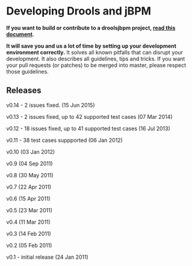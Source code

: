 Developing Drools and jBPM
==========================

**If you want to build or contribute to a droolsjbpm project, [read this document](https://github.com/droolsjbpm/droolsjbpm-build-bootstrap/blob/master/README.md).**

**It will save you and us a lot of time by setting up your development environment correctly.**
It solves all known pitfalls that can disrupt your development.
It also describes all guidelines, tips and tricks.
If you want your pull requests (or patches) to be merged into master, please respect those guidelines.

Releases
--------
v0.14 - 2 issues fixed. (15 Jun 2015)

v0.13 - 2 issues fixed, up to 42 supported test cases (07 Mar 2014)

v0.12 - 18 issues fixed, up to 41 supported test cases (16 Jul 2013)

v0.11 - 38 test cases suppported (06 Jan 2012)

v0.10 (03 Jan 2012)

v0.9 (04 Sep 2011)

v0.8 (30 May 2011)

v0.7 (22 Apr 2011)

v0.6 (15 Apr 2011)

v0.5 (23 Mar 2011)

v0.4 (11 Mar 2011)

v0.3 (14 Feb 2011)

v0.2 (05 Feb 2011)

v0.1 - initial release (24 Jan 2011)
